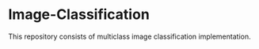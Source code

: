 # Image-Classification
This repository consists of multiclass image classification implementation. 

